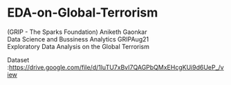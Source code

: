 # EDA-on-Global-Terrorism
(GRIP - The Sparks Foundation)
Aniketh Gaonkar  
Data Science and Bussiness Analytics
GRIPAug21  
Exploratory Data Analysis  on the Global Terrorism
 
Dataset :https://drive.google.com/file/d/1luTU7xBvI7QAGPbQMxEHcgKUi9d6UeP_/view
